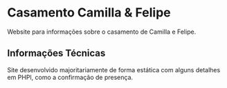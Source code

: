 # Casamento Camilla & Felipe
Website para informações sobre o casamento de Camilla e Felipe.

## Informações Técnicas
Site desenvolvido majoritariamente de forma estática com alguns detalhes em PHPl, como a confirmação de presença.
